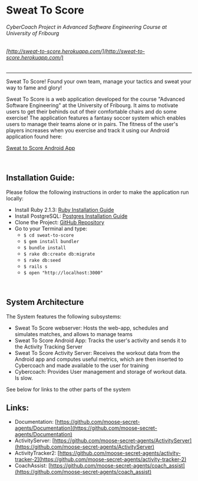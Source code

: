 # Sweat To Score
###### CyberCoach Project in Advanced Software Engineering Course at University of Fribourg
###### [http://sweat-to-score.herokuapp.com/](http://sweat-to-score.herokuapp.com/)
---

Sweat To Score! Found your own team, manage your tactics and sweat your way to fame and glory!

Sweat To Score is a web application developed for the course "Advanced Software Engineering" at the University of Fribourg. It aims to motivate users to get their behinds out of their comfortable chairs and do some exercise! The application features a fantasy soccer system which enables users to manage their teams alone or in pairs. The fitness of the user's players increases when you exercise and track it using our Android application found here:

[Sweat to Score Android App](https://github.com/moose-secret-agents/activity-tracker-2)

<br>

## Installation Guide:
Please follow the following instructions in order to make the application run locally:

* Install Ruby 2.1.3: [Ruby Installation Guide](https://www.ruby-lang.org/en/documentation/installation/)
* Install PostgreSQL: [Postgres Installation Guide](http://www.postgresql.org/download/)
* Clone the Project: [GitHub Repository](https://github.com/moose-secret-agents/sweat-to-score)
* Go to your Terminal and type:
    * `$ cd sweat-to-score`
    * `$ gem install bundler`
    * `$ bundle install`
    * `$ rake db:create db:migrate`
    * `$ rake db:seed`
    * `$ rails s`
    * `$ open "http://localhost:3000"`

<br>

## System Architecture
The System features the following subsystems:
* Sweat To Score webserver: Hosts the web-app, schedules and simulates matches, and allows to manage teams
* Sweat To Score Android App: Tracks the user's activity and sends it to the Activity Tracking Server
* Sweat To Score Activity Server: Receives the workout data from the Android app and computes useful metrics, which are then inserted to Cybercoach and made available to the user for training
* Cybercoach: Provides User management and storage of workout data. Is slow.

See below for links to the other parts of the system

## Links:
* Documentation: [https://github.com/moose-secret-agents/Documentation](https://github.com/moose-secret-agents/Documentation)
* ActivityServer: [https://github.com/moose-secret-agents/ActivityServer](https://github.com/moose-secret-agents/ActivityServer)
* ActivityTracker2: [https://github.com/moose-secret-agents/activity-tracker-2](https://github.com/moose-secret-agents/activity-tracker-2)
* CoachAssist: [https://github.com/moose-secret-agents/coach_assist](https://github.com/moose-secret-agents/coach_assist)


